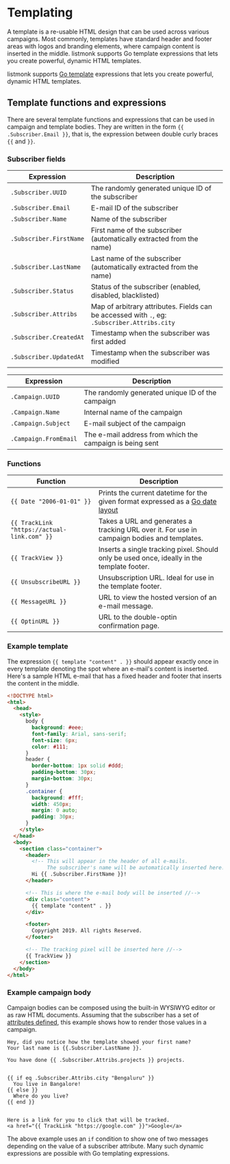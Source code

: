 # Templating

A template is a re-usable HTML design that can be used across various campaigns. Most commonly, templates have standard header and footer areas with logos and branding elements, where campaign content is inserted in the middle. listmonk supports Go template expressions that lets you create powerful, dynamic HTML templates.

listmonk supports [Go template](https://gowebexamples.com/templates/) expressions that lets you create powerful, dynamic HTML templates.

## Template functions and expressions

There are several template functions and expressions that can be used in campaign and template bodies. They are written in the form `{{ .Subscriber.Email }}`, that is, the expression between double curly braces `{{` and `}}`.

### Subscriber fields

| Expression              | Description                                                                                  |
| ----------------------- | -------------------------------------------------------------------------------------------- |
| `.Subscriber.UUID`      | The randomly generated unique ID of the subscriber                                           |
| `.Subscriber.Email`     | E-mail ID of the subscriber                                                                  |
| `.Subscriber.Name`      | Name of the subscriber                                                                       |
| `.Subscriber.FirstName` | First name of the subscriber (automatically extracted from the name)                         |
| `.Subscriber.LastName`  | Last name of the subscriber (automatically extracted from the name)                          |
| `.Subscriber.Status`    | Status of the subscriber (enabled, disabled, blacklisted)                                    |
| `.Subscriber.Attribs`   | Map of arbitrary attributes. Fields can be accessed with `.`, eg: `.Subscriber.Attribs.city` |
| `.Subscriber.CreatedAt` | Timestamp when the subscriber was first added                                                |
| `.Subscriber.UpdatedAt` | Timestamp when the subscriber was modified                                                   |

| Expression            | Description                                              |
| --------------------- | -------------------------------------------------------- |
| `.Campaign.UUID`      | The randomly generated unique ID of the campaign         |
| `.Campaign.Name`      | Internal name of the campaign                            |
| `.Campaign.Subject`   | E-mail subject of the campaign                           |
| `.Campaign.FromEmail` | The e-mail address from which the campaign is being sent |

### Functions

| Function                                    | Description                                                                                                                                                    |
| ------------------------------------------- | -------------------------------------------------------------------------------------------------------------------------------------------------------------- |
| `{{ Date "2006-01-01" }}`                   | Prints the current datetime for the given format expressed as a [Go date layout](https://medium.com/@Martynas/formatting-date-and-time-in-golang-5816112bf098) |
| `{{ TrackLink "https://actual-link.com" }}` | Takes a URL and generates a tracking URL over it. For use in campaign bodies and templates.                                                                    |
| `{{ TrackView }}`                           | Inserts a single tracking pixel. Should only be used once, ideally in the template footer.                                                                     |
| `{{ UnsubscribeURL }}`                      | Unsubscription URL. Ideal for use in the template footer.                                                                                                      |
| `{{ MessageURL }}`                          | URL to view the hosted version of an e-mail message.                                                                                                           |
| `{{ OptinURL }}`                            | URL to the double-optin confirmation page.                                                                                                                     |

### Example template

The expression `{{ template "content" . }}` should appear exactly once in every template denoting the spot where an e-mail's content is inserted. Here's a sample HTML e-mail that has a fixed header and footer that inserts the content in the middle.

```html
<!DOCTYPE html>
<html>
  <head>
    <style>
      body {
        background: #eee;
        font-family: Arial, sans-serif;
        font-size: 6px;
        color: #111;
      }
      header {
        border-bottom: 1px solid #ddd;
        padding-bottom: 30px;
        margin-bottom: 30px;
      }
      .container {
        background: #fff;
        width: 450px;
        margin: 0 auto;
        padding: 30px;
      }
    </style>
  </head>
  <body>
    <section class="container">
      <header>
        <!-- This will appear in the header of all e-mails.
             The subscriber's name will be automatically inserted here. //-->
        Hi {{ .Subscriber.FirstName }}!
      </header>

      <!-- This is where the e-mail body will be inserted //-->
      <div class="content">
        {{ template "content" . }}
      </div>

      <footer>
        Copyright 2019. All rights Reserved.
      </footer>

      <!-- The tracking pixel will be inserted here //-->
      {{ TrackView }}
    </section>
  </body>
</html>
```

### Example campaign body

Campaign bodies can be composed using the built-in WYSIWYG editor or as raw HTML documents. Assuming that the subscriber has a set of [attributes defined](../querying-and-segmentation#sample-attributes), this example shows how to render those values in a campaign.

```
Hey, did you notice how the template showed your first name?
Your last name is {{.Subscriber.LastName }}.

You have done {{ .Subscriber.Attribs.projects }} projects.


{{ if eq .Subscriber.Attribs.city "Bengaluru" }}
  You live in Bangalore!
{{ else }}
  Where do you live?
{{ end }}


Here is a link for you to click that will be tracked.
<a href="{{ TrackLink "https://google.com" }}">Google</a>

```

The above example uses an `if` condition to show one of two messages depending on the value of a subscriber attribute. Many such dynamic expressions are possible with Go templating expressions.
